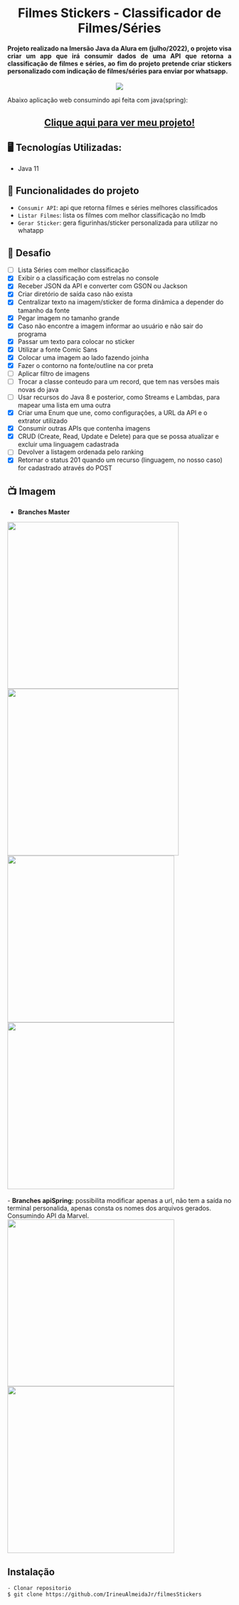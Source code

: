 <h1 align="center">Filmes Stickers - Classificador de Filmes/Séries</h1>
<h4 align="justify">Projeto realizado na Imersão Java da Alura em (julho/2022), o projeto visa criar um app que irá consumir dados de uma API que retorna a classificação de filmes e séries, ao fim do projeto pretende criar stickers personalizado com indicação de filmes/séries para enviar por whatsapp. </h4>

<p align="center">
<img src="http://img.shields.io/static/v1?label=STATUS&message=EM%20DESENVOLVIMENTO&color=GREEN&style=for-the-badge"/>
</p>

Abaixo aplicação web consumindo api feita com java(spring):
<h2 align="center"><a href="https://votacao-video-game-f11xr7y1f-irineualmeidajr.vercel.app">Clique aqui para ver meu projeto!</a></h2>

## 🖥️ Tecnologías Utilizadas:

- Java 11 </br>

## :hammer: Funcionalidades do projeto

- `Consumir API`: api que retorna filmes e séries melhores classificados
- `Listar Filmes`: lista os filmes com melhor classificação no Imdb
- `Gerar Sticker`: gera figurinhas/sticker personalizada para utilizar no whatapp


## 🎯 Desafio
- [ ] Lista Séries com melhor classificação
- [x] Exibir o a classificação com estrelas no console
- [x] Receber JSON da API e converter com GSON ou Jackson
- [x] Criar diretório de saída caso não exista
- [x] Centralizar texto na imagem/sticker de forma dinâmica a depender do tamanho da fonte
- [x] Pegar imagem no tamanho grande
- [x] Caso não encontre a imagem informar ao usuário e não sair do programa
- [x] Passar um texto para colocar no sticker
- [x] Utilizar a fonte Comic Sans
- [x] Colocar uma imagem ao lado fazendo joinha
- [x] Fazer o contorno na fonte/outline na cor preta
- [ ] Aplicar filtro de imagens
- [ ] Trocar a classe conteudo para um record, que tem nas versões mais novas do java 
- [ ] Usar recursos do Java 8 e posterior, como Streams e Lambdas, para mapear uma lista em uma outra
- [x] Criar uma Enum que une, como configurações, a URL da API e o extrator utilizado
- [x] Consumir outras APIs que contenha imagens
- [x] CRUD (Create, Read, Update e Delete) para que se possa atualizar e excluir uma linguagem cadastrada
- [ ] Devolver a listagem ordenada pelo ranking
- [x] Retornar o status 201 quando um recurso (linguagem, no nosso caso) for cadastrado através do POST

## 📺 Imagem
- <b>Branches Master</b>
<div>
  <img src="https://github.com/IrineuAlmeidaJr/filmesStickers/blob/master/sampleImg/javaAlura1.jpg?raw=true" width="385" height="375" />
  <img src="https://github.com/IrineuAlmeidaJr/filmesStickers/blob/master/sampleImg/javaAlura2.jpg?raw=true" width="385" height="375" />
</div>
<div>
  <img src="https://github.com/IrineuAlmeidaJr/filmesStickers/blob/master/sampleImg/javaAlura3.jpg?raw=true" width="375" />
  <img src="https://github.com/IrineuAlmeidaJr/filmesStickers/blob/master/sampleImg/javaAlura4.jpeg?raw=true" width="375" />
</div>
<br/>
- <b>Branches apiSpring:</b> possibilita modificar apenas a url, não tem a saída no terminal personalida, apenas consta os nomes dos arquivos gerados. Consumindo API da Marvel.
<div>
  <img src="https://github.com/IrineuAlmeidaJr/filmesStickers/blob/stickersMarvel/sampleImg/javaAlura7.png?raw=truehttps://github.com/IrineuAlmeidaJr/filmesStickers/blob/stickersMarvel/sampleImg/javaAlura7.png?raw=true" width="375" />
  <img src="https://github.com/IrineuAlmeidaJr/filmesStickers/blob/stickersMarvel/sampleImg/javaAlura6.png?raw=true" width="375" />
</div>

 
## Instalação

    - Clonar repositorio
    $ git clone https://github.com/IrineuAlmeidaJr/filmesStickers

